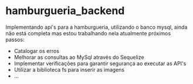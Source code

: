 # hamburgueria_backend
Implementando api's para a hamburgueria, utilizando o banco mysql, ainda não está completa mas estou trabalhando nela atualmente
próximos passos: 
- Catalogar os erros
- Melhorar as consultas ao MySql através do Sequelize
- Implementar verificações para garantir segurança ao executar as API's
- Utilizar a biblioteca fs para inserir as imagens
- ...

